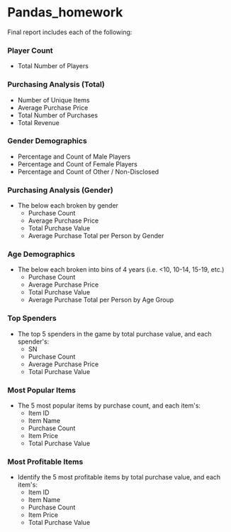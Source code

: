# Pandas_homework

Final report includes each of the following:

### Player Count

* Total Number of Players

### Purchasing Analysis (Total)

* Number of Unique Items
* Average Purchase Price
* Total Number of Purchases
* Total Revenue

### Gender Demographics

* Percentage and Count of Male Players
* Percentage and Count of Female Players
* Percentage and Count of Other / Non-Disclosed

### Purchasing Analysis (Gender)

* The below each broken by gender
  * Purchase Count
  * Average Purchase Price
  * Total Purchase Value
  * Average Purchase Total per Person by Gender

### Age Demographics

* The below each broken into bins of 4 years (i.e. &lt;10, 10-14, 15-19, etc.)
  * Purchase Count
  * Average Purchase Price
  * Total Purchase Value
  * Average Purchase Total per Person by Age Group

### Top Spenders

* The top 5 spenders in the game by total purchase value, and each spender's:
  * SN
  * Purchase Count
  * Average Purchase Price
  * Total Purchase Value

### Most Popular Items

* The 5 most popular items by purchase count, and each item's:
  * Item ID
  * Item Name
  * Purchase Count
  * Item Price
  * Total Purchase Value

### Most Profitable Items

* Identify the 5 most profitable items by total purchase value, and each item's:
  * Item ID
  * Item Name
  * Purchase Count
  * Item Price
  * Total Purchase Value
